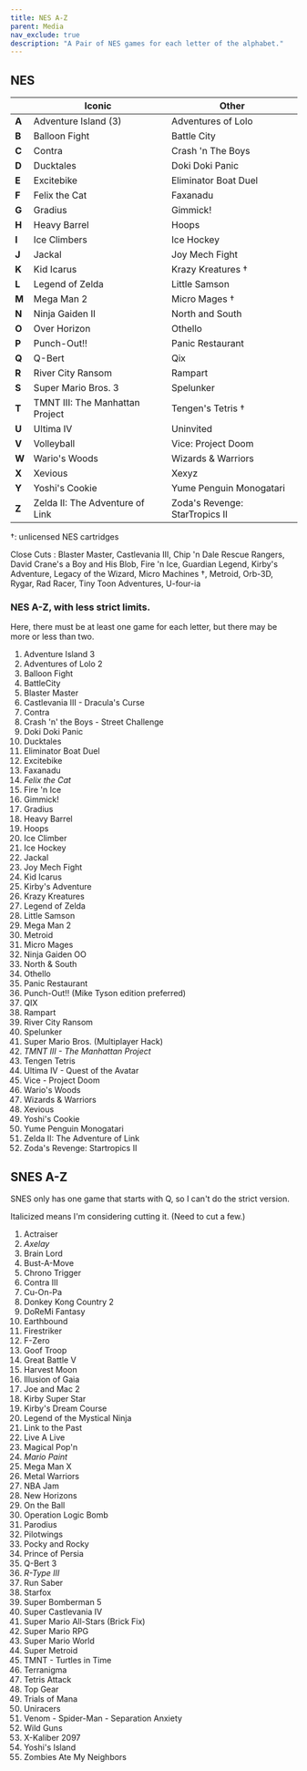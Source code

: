 ```yaml
---
title: NES A-Z
parent: Media
nav_exclude: true
description: "A Pair of NES games for each letter of the alphabet."
---
```


## NES

|       | Iconic                          | Other                          |
|-------|---------------------------------|--------------------------------|
| **A** | Adventure Island (3)            | Adventures of Lolo             |
| **B** | Balloon Fight                   | Battle City                    |
| **C** | Contra                          | Crash 'n The Boys              |
| **D** | Ducktales                       | Doki Doki Panic                |
| **E** | Excitebike                      | Eliminator Boat Duel           |
| **F** | Felix the Cat                   | Faxanadu                       |
| **G** | Gradius                         | Gimmick!                       |
| **H** | Heavy Barrel                    | Hoops                          |
| **I** | Ice Climbers                    | Ice Hockey                     |
| **J** | Jackal                          | Joy Mech Fight                 |
| **K** | Kid Icarus                      | Krazy Kreatures †              |
| **L** | Legend of Zelda                 | Little Samson                  |
| **M** | Mega Man 2                      | Micro Mages †                  |
| **N** | Ninja Gaiden II                 | North and South                |
| **O** | Over Horizon                    | Othello                        |
| **P** | Punch-Out!!                     | Panic Restaurant               |
| **Q** | Q-Bert                          | Qix                            |
| **R** | River City Ransom               | Rampart                        |
| **S** | Super Mario Bros. 3             | Spelunker                      |
| **T** | TMNT III: The Manhattan Project | Tengen's Tetris †              |
| **U** | Ultima IV                       | Uninvited                      |
| **V** | Volleyball                      | Vice: Project Doom             |
| **W** | Wario's Woods                   | Wizards & Warriors             |
| **X** | Xevious                         | Xexyz                          |
| **Y** | Yoshi's Cookie                  | Yume Penguin Monogatari        |
| **Z** | Zelda II: The Adventure of Link | Zoda's Revenge: StarTropics II |

†: unlicensed NES cartridges


Close Cuts
: Blaster Master, Castlevania III, Chip 'n Dale Rescue Rangers, David Crane's a Boy and His Blob, Fire 'n Ice, Guardian Legend, Kirby's Adventure, Legacy of the Wizard, Micro Machines †, Metroid, Orb-3D, Rygar, Rad Racer, Tiny Toon Adventures, U-four-ia


### NES A-Z, with less strict limits.

Here, there must be at least one game for each letter, but there may be more or less than two.

1. Adventure Island 3
2. Adventures of Lolo 2
3. Balloon Fight
4. BattleCity
5. Blaster Master
6. Castlevania III - Dracula's Curse
7. Contra
8. Crash 'n' the Boys - Street Challenge
9. Doki Doki Panic
10. Ducktales
11. Eliminator Boat Duel
12. Excitebike
13. Faxanadu
14. *Felix the Cat*
15. Fire 'n Ice
16. Gimmick!
17. Gradius
18. Heavy Barrel
19. Hoops
20. Ice Climber
21. Ice Hockey
22. Jackal
23. Joy Mech Fight
24. Kid Icarus
25. Kirby's Adventure
26. Krazy Kreatures
27. Legend of Zelda
28. Little Samson
29. Mega Man 2
30. Metroid
31. Micro Mages
32. Ninja Gaiden OO
33. North & South
34. Othello
35. Panic Restaurant
36. Punch-Out!! (Mike Tyson edition preferred)
37. QIX
38. Rampart
39. River City Ransom
40. Spelunker
41. Super Mario Bros. (Multiplayer Hack)
42. *TMNT III - The Manhattan Project*
43. Tengen Tetris
44. Ultima IV - Quest of the Avatar
45. Vice - Project Doom
46. Wario's Woods
47. Wizards & Warriors
48. Xevious
49. Yoshi's Cookie
50. Yume Penguin Monogatari
51. Zelda II: The Adventure of Link
52. Zoda's Revenge: Startropics II





## SNES A-Z

SNES only has one game that starts with Q, so I can't do the strict version.

Italicized means I'm considering cutting it. 
(Need to cut a few.)

1. Actraiser
2. *Axelay* 
3. Brain Lord
4. Bust-A-Move
5. Chrono Trigger
6. Contra III
7. Cu-On-Pa
8. Donkey Kong Country 2
9. DoReMi Fantasy
10. Earthbound
11. Firestriker
12. F-Zero
13. Goof Troop
14. Great Battle V
15. Harvest Moon
16. Illusion of Gaia
17. Joe and Mac 2
18. Kirby Super Star
19. Kirby's Dream Course
20. Legend of the Mystical Ninja
21. Link to the Past
22. Live A Live
23. Magical Pop'n
24. *Mario Paint*
25. Mega Man X
26. Metal Warriors
27. NBA Jam
28. New Horizons
29. On the Ball
30. Operation Logic Bomb
31. Parodius
32. Pilotwings
33. Pocky and Rocky
34. Prince of Persia
35. Q-Bert 3
36. *R-Type III*
37. Run Saber
38. Starfox
39. Super Bomberman 5
40. Super Castlevania IV
41. Super Mario All-Stars (Brick Fix)
42. Super Mario RPG
43. Super Mario World
44. Super Metroid
45. TMNT - Turtles in Time
46. Terranigma
47. Tetris Attack
48. Top Gear
49. Trials of Mana
50. Uniracers
51. Venom - Spider-Man - Separation Anxiety
52. Wild Guns
53. X-Kaliber 2097
54. Yoshi's Island
55. Zombies Ate My Neighbors













